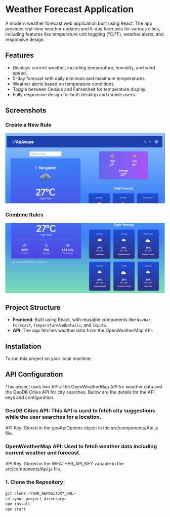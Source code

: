 # Weather Forecast Application

A modern weather forecast web application built using React. The app provides real-time weather updates and 5-day forecasts for various cities, including features like temperature unit toggling (°C/°F), weather alerts, and responsive design.

## Features
- Displays current weather, including temperature, humidity, and wind speed.
- 5-day forecast with daily minimum and maximum temperatures.
- Weather alerts based on temperature conditions.
- Toggle between Celsius and Fahrenheit for temperature display.
- Fully responsive design for both desktop and mobile users.

## Screenshots

### Create a New Rule
![Create Rule](screenshots/Screenshot%202024-10-20%20113740.png)

### Combine Rules
![Combine Rules](screenshots/Screenshot%202024-10-20%20113756.png)



## Project Structure

- **Frontend**: Built using React, with reusable components like `Navbar`, `Forecast`, `TemperatureAndDetails`, and `Inputs`.
- **API**: The app fetches weather data from the OpenWeatherMap API.

## Installation

To run this project on your local machine:

## API Configuration
This project uses two APIs: the OpenWeatherMap API for weather data and the GeoDB Cities API for city searches. Below are the details for the API keys and configuration.

### GeoDB Cities API: This API is used to fetch city suggestions while the user searches for a location.

API Key: Stored in the geoApiOptions object in the src/components/Api.js file.

### OpenWeatherMap API: Used to fetch weather data including current weather and forecast.

API Key: Stored in the WEATHER_API_KEY variable in the src/components/Api.js file.

### 1. Clone the Repository:
```bash
git clone <YOUR_REPOSITORY_URL>
cd <your_project_directory>
npm install
npm start

